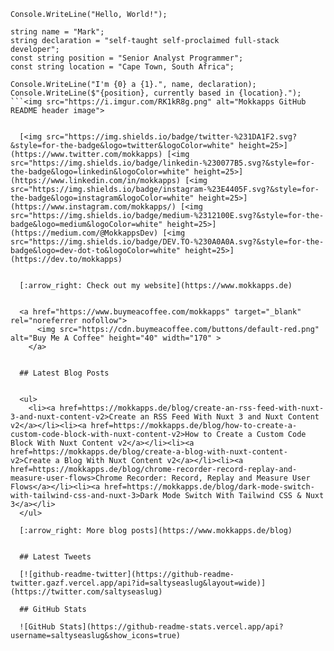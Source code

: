 <pre><code class="language-csharp">Console.WriteLine(&quot;Hello, World!&quot;);

string name = &quot;Mark&quot;;
string declaration = &quot;self-taught self-proclaimed full-stack developer&quot;;
const string position = &quot;Senior Analyst Programmer&quot;;
const string location = &quot;Cape Town, South Africa&quot;;

Console.WriteLine(&quot;I'm {0} a {1}.&quot;, name, declaration);
Console.WriteLine($&quot;{position}, currently based in {location}.&quot;);
```&lt;img src=&quot;https://i.imgur.com/RK1kR8g.png&quot; alt=&quot;Mokkapps GitHub README header image&quot;&gt;


  [&lt;img src=&quot;https://img.shields.io/badge/twitter-%231DA1F2.svg?&amp;style=for-the-badge&amp;logo=twitter&amp;logoColor=white&quot; height=25&gt;](https://www.twitter.com/mokkapps) [&lt;img src=&quot;https://img.shields.io/badge/linkedin-%230077B5.svg?&amp;style=for-the-badge&amp;logo=linkedin&amp;logoColor=white&quot; height=25&gt;](https://www.linkedin.com/in/mokkapps) [&lt;img src=&quot;https://img.shields.io/badge/instagram-%23E4405F.svg?&amp;style=for-the-badge&amp;logo=instagram&amp;logoColor=white&quot; height=25&gt;](https://www.instagram.com/mokkapps/) [&lt;img src=&quot;https://img.shields.io/badge/medium-%2312100E.svg?&amp;style=for-the-badge&amp;logo=medium&amp;logoColor=white&quot; height=25&gt;](https://medium.com/@MokkappsDev) [&lt;img src=&quot;https://img.shields.io/badge/DEV.TO-%230A0A0A.svg?&amp;style=for-the-badge&amp;logo=dev-dot-to&amp;logoColor=white&quot; height=25&gt;](https://dev.to/mokkapps)


  [:arrow_right: Check out my website](https://www.mokkapps.de)


  &lt;a href=&quot;https://www.buymeacoffee.com/mokkapps&quot; target=&quot;_blank&quot; rel=&quot;noreferrer nofollow&quot;&gt;
      &lt;img src=&quot;https://cdn.buymeacoffee.com/buttons/default-red.png&quot; alt=&quot;Buy Me A Coffee&quot; height=&quot;40&quot; width=&quot;170&quot; &gt;
    &lt;/a&gt;


  ## Latest Blog Posts

  
  &lt;ul&gt;
    &lt;li&gt;&lt;a href=https://mokkapps.de/blog/create-an-rss-feed-with-nuxt-3-and-nuxt-content-v2&gt;Create an RSS Feed With Nuxt 3 and Nuxt Content v2&lt;/a&gt;&lt;/li&gt;&lt;li&gt;&lt;a href=https://mokkapps.de/blog/how-to-create-a-custom-code-block-with-nuxt-content-v2&gt;How to Create a Custom Code Block With Nuxt Content v2&lt;/a&gt;&lt;/li&gt;&lt;li&gt;&lt;a href=https://mokkapps.de/blog/create-a-blog-with-nuxt-content-v2&gt;Create a Blog With Nuxt Content v2&lt;/a&gt;&lt;/li&gt;&lt;li&gt;&lt;a href=https://mokkapps.de/blog/chrome-recorder-record-replay-and-measure-user-flows&gt;Chrome Recorder: Record, Replay and Measure User Flows&lt;/a&gt;&lt;/li&gt;&lt;li&gt;&lt;a href=https://mokkapps.de/blog/dark-mode-switch-with-tailwind-css-and-nuxt-3&gt;Dark Mode Switch With Tailwind CSS &amp; Nuxt 3&lt;/a&gt;&lt;/li&gt;
  &lt;/ul&gt;

  [:arrow_right: More blog posts](https://www.mokkapps.de/blog)
  

  ## Latest Tweets

  [![github-readme-twitter](https://github-readme-twitter.gazf.vercel.app/api?id=saltyseaslug&amp;layout=wide)](https://twitter.com/saltyseaslug)

  ## GitHub Stats

  ![GitHub Stats](https://github-readme-stats.vercel.app/api?username=saltyseaslug&amp;show_icons=true)</code></pre>
